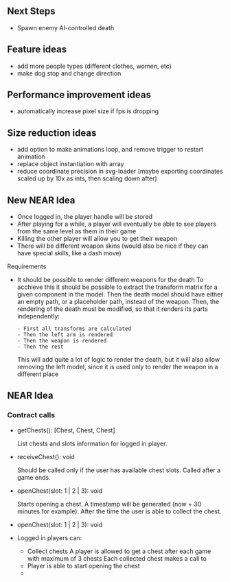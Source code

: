 ## Next Steps

-   Spawn enemy AI-controlled death

## Feature ideas

-   add more people types (different clothes, women, etc)
-   make dog stop and change direction

## Performance improvement ideas

-   automatically increase pixel size if fps is dropping

## Size reduction ideas

-   add option to make animations loop, and remove trigger to restart animation
-   replace object instantiation with array
-   reduce coordinate precision in svg-loader (maybe exporting coordinates scaled up by 10x as ints, then scaling down after)

## New NEAR Idea

-   Once logged in, the player handle will be stored
-   After playing for a while, a player will eventually be able to see players from the same level as them in their game
-   Killing the other player will allow you to get their weapon
-   There will be different weapon skins (would also be nice if they can have special skills, like a dash move)

Requirements

-   It should be possible to render different weapons for the death
    To acchieve this it should be possible to extract the transform matrix for a given component in the model.
    Then the death model should have either an empty path, or a placeholder path, instead of the weapon.
    Then, the rendering of the death must be modified, so that it renders its parts independently:

        - First all transforms are calculated
        - Then the left arm is rendered
        - Then the weapon is rendered
        - Then the rest

    This will add quite a lot of logic to render the death, but it will also allow removing the left model,
    since it is used only to render the weapon in a different place

## NEAR Idea

### Contract calls

-   getChests(): [Chest, Chest, Chest]

    List chests and slots information for logged in player.

-   receiveChest(): void

    Should be called only if the user has available chest slots.
    Called after a game ends.

-   openChest(slot: 1 | 2 | 3): void

    Starts opening a chest. A timestamp will be generated (now + 30 minutes for example).
    After the time the user is able to collect the chest.

-   openChest(slot: 1 | 2 | 3): void

-   Logged in players can:
    -   Collect chests
        A player is allowed to get a chest after each game with maximum of 3 chests
        Each collected chest makes a call to
    -   Player is able to start opening the chest
    -
